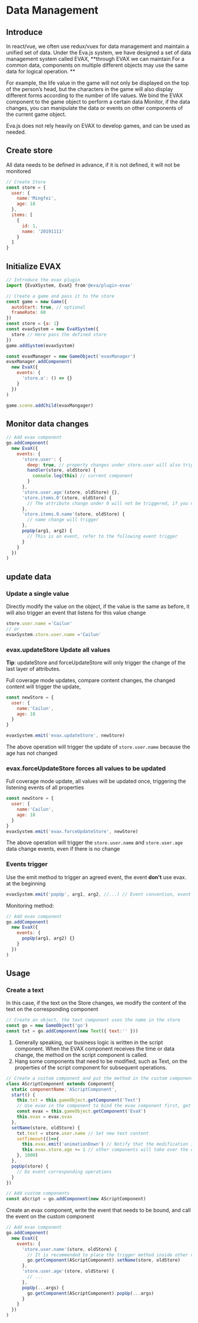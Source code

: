 # Data Management

## Introduce

In react/vue, we often use redux/vuex for data management and maintain a unified set of data. Under the Eva.js system, we have designed a set of data management system called EVAX, **through EVAX we can maintain For a common data, components on multiple different objects may use the same data for logical operation. **

For example, the life value in the game will not only be displayed on the top of the person’s head, but the characters in the game will also display different forms according to the number of life values. We bind the EVAX component to the game object to perform a certain data Monitor, if the data changes, you can manipulate the data or events on other components of the current game object.

Eva.js does not rely heavily on EVAX to develop games, and can be used as needed.

## Create store

All data needs to be defined in advance, if it is not defined, it will not be monitored

```js
// Create Store
const store = {
  user: {
    name:'Mingfei',
    age: 18
  },
  items: [
    {
      id: 1,
      name: '20191111'
    }
  ]
}
```

## Initialize EVAX

```js
// Introduce the evax plugin
import {EvaXSystem, EvaX} from'@eva/plugin-evax'

// Create a game and pass it to the store
const game = new Game({
  autoStart: true, // optional
  frameRate: 60
})
const store = {a: 1}
const evaxSystem = new EvaXSystem({
  store // Here pass the defined store
})
game.addSystem(evaxSystem)

const evaxManager = new GameObject('evaxManager')
evaxManager.addComponent(
  new EvaX({
    events: {
      'store.a': () => {}
    }
  })
)

game.scene.addChild(evaxMangager)
```

## Monitor data changes

```js
// Add evax component
go.addComponent(
  new EvaX({
    events: {
      'store.user': {
        deep: true, // property changes under store.user will also trigger
        handler(store, oldStore) {
          console.log(this) // current component
        }
      },
      'store.user.age'(store, oldStore) {},
      'store.items.0'(store, oldStore) {
        // The attribute change under 0 will not be triggered, if you need to monitor, you need to set deep
      },
      'store.items.0.name'(store, oldStore) {
        // name change will trigger
      },
      popUp(arg1, arg2) {
        // This is an event, refer to the following event trigger
      }
    }
  })
)
```

###

## update data

### Update a single value

Directly modify the value on the object, if the value is the same as before, it will also trigger an event that listens for this value change

```js
store.user.name ='Cailun'
// or
evaxSystem.store.user.name ='Cailun'
```

### evax.updateStore Update all values

**Tip**: updateStore and forceUpdateStore will only trigger the change of the last layer of attributes.

Full coverage mode updates, compare content changes, the changed content will trigger the update,

```js
const newStore = {
  user: {
    name:'Cailun',
    age: 18
  }
}

evaxSystem.emit('evax.updateStore', newStore)
```

The above operation will trigger the update of `store.user.name` because the age has not changed

### evax.forceUpdateStore forces all values ​​to be updated

Full coverage mode update, all values ​​will be updated once, triggering the listening events of all properties

```js
const newStore = {
  user: {
    name:'Cailun',
    age: 18
  }
}
evaxSystem.emit('evax.forceUpdateStore', newStore)
```

The above operation will trigger the `store.user.name` and `store.user.age` data change events, even if there is no change

### Events trigger

Use the emit method to trigger an agreed event, the event **don't** use evax. at the beginning

```js
evaxSystem.emit('popUp', arg1, arg2, //...) // Event convention, event **do not** use evax. at the beginning
```

Monitoring method:

```js
// Add evax component
go.addComponent(
  new EvaX({
    events: {
      popUp(arg1, arg2) {}
    }
  })
)
```

## Usage

### Create a text

In this case, if the text on the Store changes, we modify the content of the text on the corresponding component

```js
// Create an object, the text component uses the name in the store
const go = new GameObject('go')
const txt = go.addComponent(new Text({ text:'' }))
```

1. Generally speaking, our business logic is written in the script component. When the EVAX component receives the time or data change, the method on the script component is called.
2. Hang some components that need to be modified, such as Text, on the properties of the script component for subsequent operations.

```js
// Create a custom component and put the method in the custom component
class AScriptComponent extends Component{
  static componentName:'AScriptComponent',
  start() {
    this.txt = this.gameObject.getComponent('Text')
    // Use evax in the component to bind the evax component first, get the evax object on the evax component, and perform event triggering and modification
    const evax = this.gameObject.getComponent('EvaX')
    this.evax = evax.evax
  },
  setName(store, oldStore) {
    txt.text = store.user.name // Set new text content
    setTimeout(()=>{
      this.evax.emit('animationDown') // Notify that the modification is complete, and other components will take over the changes, not in this case
      this.evax.store.age += 1 // other components will take over the changes, not in this case
    }, 1000)
  },
  popUp(store) {
    // Do event corresponding operations
  }
})

// Add custom components
const aScript = go.addComponent(new AScriptComponent)
```

Create an evax component, write the event that needs to be bound, and call the event on the custom component

```js
// Add evax component
go.addComponent(
  new EvaX({
    events: {
      'store.user.name'(store, oldStore) {
        // It is recommended to place the trigger method inside other custom components for use with subsequent scene editors
        go.getComponent(AScriptComponent).setName(store, oldStore)
      },
      'store.user.age'(store, oldStore) {
        // ...
      },
      popUp(...args) {
        go.getComponent(AScriptComponent).popUp(...args)
      }
    }
  })
)
```

<br/>
<br/>
<br/>
<br/>
<br/>